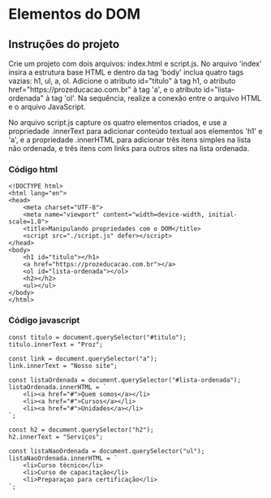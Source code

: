 <h1>Elementos do DOM</h1>
<h2>Instruções do projeto</h2>
<p>Crie um projeto com dois arquivos: index.html e script.js. 
  No arquivo 'index' insira a estrutura base HTML e dentro da tag 'body' inclua quatro tags vazias: h1, ul, a, ol. 
  Adicione o atributo id="titulo" à tag h1, o atributo href="https://prozeducacao.com.br" à tag 'a', e o atributo id="lista-ordenada" à tag 'ol'. 
  Na sequência, realize a conexão entre o arquivo HTML e o arquivo JavaScript.
</p>
<p>
No arquivo script.js capture os quatro elementos criados, e use a propriedade 
  .innerText para adicionar conteúdo textual aos elementos 'h1' e 'a', e a propriedade 
  .innerHTML para adicionar três itens simples na lista não ordenada, e três itens com links para outros sites na lista ordenada. 
</p>

<h3>Código html</h3>

```
<!DOCTYPE html>
<html lang="en">
<head>
    <meta charset="UTF-8">
    <meta name="viewport" content="width=device-width, initial-scale=1.0">
    <title>Manipulando propriedades com o DOM</title>
    <script src="./script.js" defer></script>
</head>
<body>
    <h1 id="titulo"></h1>
    <a href="https://prozeducacao.com.br"></a>
    <ol id="lista-ordenada"></ol>
    <h2></h2>
    <ul></ul>    
</body>
</html>
```
<h3>Código javascript</h3>

```
const titulo = document.querySelector("#titulo");
titulo.innerText = "Proz";

const link = document.querySelector("a");
link.innerText = "Nosso site";

const listaOrdenada = document.querySelector("#lista-ordenada");
listaOrdenada.innerHTML = `
    <li><a href="#">Quem somos</a></li>
    <li><a href="#">Cursos</a></li>
    <li><a href="#">Unidades</a></li>
`;

const h2 = document.querySelector("h2");
h2.innerText = "Serviços";

const listaNaoOrdenada = document.querySelector("ul");
listaNaoOrdenada.innerHTML = `
    <li>Curso técnico</li>
    <li>Curso de capacitação</li>
    <li>Preparaçao para certificação</li>
`;
```
